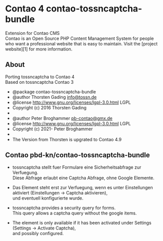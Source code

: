 # Contao 4 contao-tossncaptcha-bundle    
  Extension for Contao CMS  
  Contao is an Open Source PHP Content Management System for people who want a
  professional website that is easy to maintain. Visit the [project website][1]
  for more information.  
  
  ## About  
  Porting tossncaptcha to Contao 4    
  Based on tossncaptcha Contao 3  
  
 * @package   contao-tossncaptcha-bundle  
 * @author      Thorsten Gading <info@tossn.de>  
 * @license      http://www.gnu.org/licenses/lgpl-3.0.html LGPL  
 * Copyright (c) 2016 Thorsten Gading  
 * 
 * @author      Peter Broghammer <pb-contao@gmx.de>  
 * @license      http://www.gnu.org/licenses/lgpl-3.0.html LGPL  
 * Copyright (c) 2021- Peter Broghammer  
 * 
 * The Version from Thorsten is upgrated to Contao 4.9    

 ## Contao pbd-kn/contao-tossncaptcha-bundle  

  * tossncaptcha stellt fuer Formulare eine Sicherheitsabfrage zur Verfuegung.    
    Diese Abfrage erlaubt eine Captcha Abfrage, ohne Google Elemente.  
  * Das Element steht erst zur Verfuegung, wenn es unter Einstellungen aktiviert (Einstellungen -> Captcha aktivieren),    
    und eventuell konfigurierte wurde.  
    
  * tossncaptcha provides a security query for forms.    
    This query allows a captcha query without the google items.    
  * The element is only available if it has been activated under Settings (Settings -> Activate Captcha),    
    and possibly configured.  
    